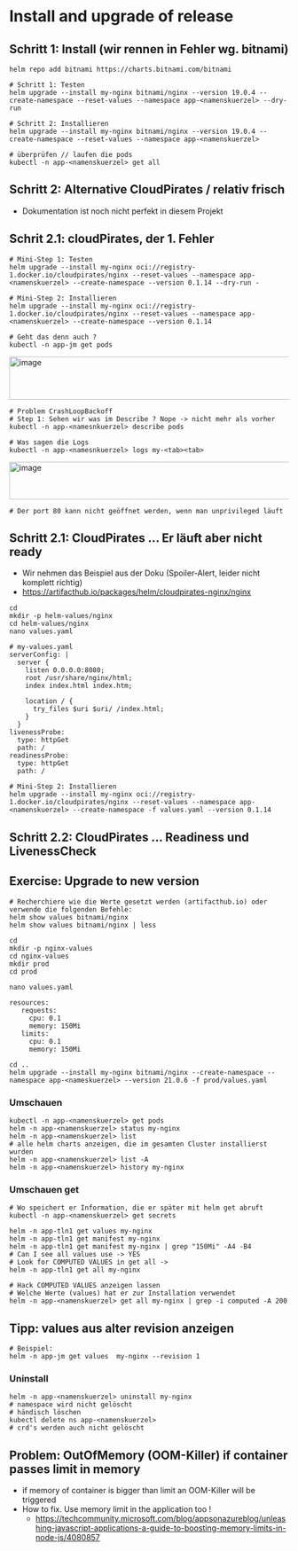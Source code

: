 #  Install and upgrade of release 

## Schritt 1: Install (wir rennen in Fehler wg. bitnami)

```
helm repo add bitnami https://charts.bitnami.com/bitnami
```

```
# Schritt 1: Testen  
helm upgrade --install my-nginx bitnami/nginx --version 19.0.4 --create-namespace --reset-values --namespace app-<namenskuerzel> --dry-run
```
```
# Schritt 2: Installieren 
helm upgrade --install my-nginx bitnami/nginx --version 19.0.4 --create-namespace --reset-values --namespace app-<namenskuerzel>
```

```
# überprüfen // laufen die pods 
kubectl -n app-<namenskuerzel> get all 
```

## Schritt 2: Alternative CloudPirates / relativ frisch 

  * Dokumentation ist noch nicht perfekt in diesem Projekt

## Schrit 2.1: cloudPirates, der 1. Fehler 

```
# Mini-Step 1: Testen 
helm upgrade --install my-nginx oci://registry-1.docker.io/cloudpirates/nginx --reset-values --namespace app-<namenskuerzel> --create-namespace --version 0.1.14 --dry-run -
```

```
# Mini-Step 2: Installieren 
helm upgrade --install my-nginx oci://registry-1.docker.io/cloudpirates/nginx --reset-values --namespace app-<namenskuerzel> --create-namespace --version 0.1.14 
```

```
# Geht das denn auch ?
kubectl -n app-jm get pods
```

<img width="1051" height="78" alt="image" src="https://github.com/user-attachments/assets/7c9144d0-57e5-4380-8260-86df731b29c5" />

```
# Problem CrashLoopBackoff
# Step 1: Sehen wir was im Describe ? Nope -> nicht mehr als vorher 
kubectl -n app-<namesnkuerzel> describe pods
```

```
# Was sagen die Logs
kubectl -n app-<namesnkuerzel> logs my-<tab><tab>
```

<img width="1222" height="68" alt="image" src="https://github.com/user-attachments/assets/ab07dde1-f96b-4349-a9bd-a7e52a25cdbc" />

```
# Der port 80 kann nicht geöffnet werden, wenn man unprivileged läuft
```

## Schritt 2.1: CloudPirates ... Er läuft aber nicht ready 


   * Wir nehmen das Beispiel aus der Doku (Spoiler-Alert, leider nicht komplett richtig)
   * https://artifacthub.io/packages/helm/cloudpirates-nginx/nginx

```
cd
mkdir -p helm-values/nginx
cd helm-values/nginx
nano values.yaml
```

```
# my-values.yaml
serverConfig: |
  server {
    listen 0.0.0.0:8080;
    root /usr/share/nginx/html;
    index index.html index.htm;
    
    location / {
      try_files $uri $uri/ /index.html;
    }
  }
livenessProbe:
  type: httpGet
  path: /
readinessProbe:
  type: httpGet
  path: /
```

```
# Mini-Step 2: Installieren 
helm upgrade --install my-nginx oci://registry-1.docker.io/cloudpirates/nginx --reset-values --namespace app-<namenskuerzel> --create-namespace -f values.yaml --version 0.1.14 
```

## Schritt 2.2: CloudPirates ... Readiness und LivenessCheck 



## Exercise: Upgrade to new version 

```
# Recherchiere wie die Werte gesetzt werden (artifacthub.io) oder verwende die folgenden Befehle:
helm show values bitnami/nginx
helm show values bitnami/nginx | less
```

```
cd 
mkdir -p nginx-values 
cd nginx-values
mkdir prod
cd prod
```

```
nano values.yaml
```

```
resources:
   requests:
     cpu: 0.1
     memory: 150Mi
   limits:
     cpu: 0.1
     memory: 150Mi
```

```
cd ..
helm upgrade --install my-nginx bitnami/nginx --create-namespace --namespace app-<nameskuerzel> --version 21.0.6 -f prod/values.yaml  
```

### Umschauen 

```
kubectl -n app-<namenskuerzel> get pods
helm -n app-<namenskuerzel> status my-nginx 
helm -n app-<namenskuerzel> list
# alle helm charts anzeigen, die im gesamten Cluster installierst wurden 
helm -n app-<namenskuerzel> list -A
helm -n app-<namenskuerzel> history my-nginx 
```

### Umschauen get 

```
# Wo speichert er Information, die er später mit helm get abruft
kubectl -n app-<namenskuerzel> get secrets
```


```
helm -n app-tln1 get values my-nginx
helm -n app-tln1 get manifest my-nginx
helm -n app-tln1 get manifest my-nginx | grep "150Mi" -A4 -B4 
# Can I see all values use -> YES
# Look for COMPUTED VALUES in get all ->
helm -n app-tln1 get all my-nginx 
```

```
# Hack COMPUTED VALUES anzeigen lassen
# Welche Werte (values) hat er zur Installation verwendet
helm -n app-<namenskuerzel> get all my-nginx | grep -i computed -A 200

```

## Tipp: values aus alter revision anzeigen 

```
# Beispiel: 
helm -n app-jm get values  my-nginx --revision 1
```

### Uninstall 

```
helm -n app-<namenskuerzel> uninstall my-nginx 
# namespace wird nicht gelöscht
# händisch löschen
kubectl delete ns app-<namenskuerzel>
# crd's werden auch nicht gelöscht 
```

## Problem: OutOfMemory (OOM-Killer) if container passes limit in memory 

  * if memory of container is bigger than limit an OOM-Killer will be triggered
  * How to fix. Use memory limit in the application too !
    * https://techcommunity.microsoft.com/blog/appsonazureblog/unleashing-javascript-applications-a-guide-to-boosting-memory-limits-in-node-js/4080857
